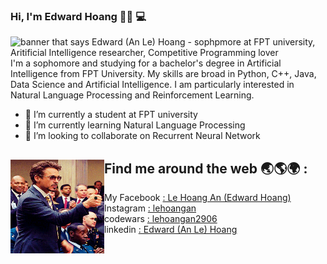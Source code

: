 ### Hi, I'm Edward Hoang 🤚🏻 💻


<img src="https://github.com/lehoangan2906/lehoangan2906/blob/main/E87E61C8-44D1-4A8A-9689-FB207228DAC3_1_105_c.jpeg>" alt = "banner that says Edward (An Le) Hoang - sophpmore at FPT university, Aritificial Intelligence researcher, Competitive Programming lover">
I'm a sophomore and studying for a bachelor's degree in Artificial Intelligence from FPT University. My skills are broad in Python, C++, Java, Data Science and Artificial Intelligence. I am particularly interested in Natural Language Processing and Reinforcement Learning.


- 🔭 I’m currently a student at FPT university
- 🌱 I’m currently learning Natural Language Processing
- 👯 I’m looking to collaborate on Recurrent Neural Network


## Find me around the web 🌏🌎🌍 : <a href = "https://www.linkedin.com/in/edward-hoang-31bb34220/" ><img align="left" width="150" height="150" src = "https://github.com/lehoangan2906/lehoangan2906/blob/main/giphy.gif"></a>

- My Facebook <a href= "https://www.facebook.com/le.hoangan.182940/">: Le Hoang An (Edward Hoang) </a>
- Instagram <a href = "https://www.instagram.com/__lehoangan/">: lehoangan </a>
- codewars <a href = "https://www.codewars.com/users/lehoangan2906">: lehoangan2906 </a>
- linkedin <a href = "https://www.linkedin.com/in/edward-hoang-31bb34220/">: Edward (An Le) Hoang </a>
